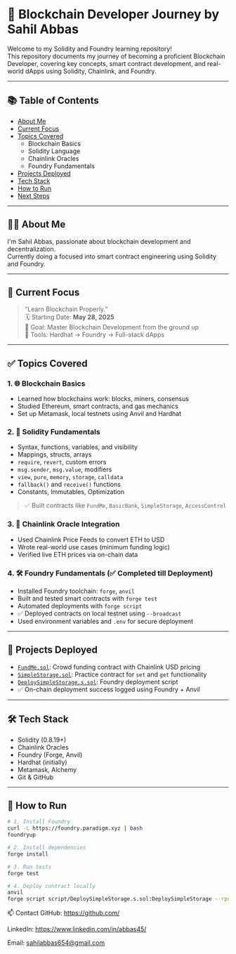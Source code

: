 # 🚀 Blockchain Developer Journey by Sahil Abbas

Welcome to my Solidity and Foundry learning repository!  
This repository documents my journey of becoming a proficient Blockchain Developer, covering key concepts, smart contract development, and real-world dApps using Solidity, Chainlink, and Foundry.

---

## 📚 Table of Contents

- [About Me](#about-me)
- [Current Focus](#current-focus)
- [Topics Covered](#topics-covered)
  - Blockchain Basics
  - Solidity Language
  - Chainlink Oracles
  - Foundry Fundamentals
- [Projects Deployed](#projects-deployed)
- [Tech Stack](#tech-stack)
- [How to Run](#how-to-run)
- [Next Steps](#next-steps)

---

## 👨‍💻 About Me

I'm Sahil Abbas, passionate about blockchain development and decentralization.  
Currently doing a focused  into smart contract engineering using Solidity and Foundry.

---

## 🎯 Current Focus

> “Learn Blockchain Properly.”  
🗓️ Starting Date: **May 28, 2025**  
🧠 Goal: Master Blockchain Development from the ground up  
🧪 Tools: Hardhat → Foundry → Full-stack dApps

---

## ✅ Topics Covered

### 1. 🌐 Blockchain Basics
- Learned how blockchains work: blocks, miners, consensus
- Studied Ethereum, smart contracts, and gas mechanics
- Set up Metamask, local testnets using Anvil and Hardhat

### 2. 📜 Solidity Fundamentals
- Syntax, functions, variables, and visibility
- Mappings, structs, arrays
- `require`, `revert`, custom errors
- `msg.sender`, `msg.value`, modifiers
- `view`, `pure`, `memory`, `storage`, `calldata`
- `fallback()` and `receive()` functions
- Constants, Immutables, Optimization

> ✅ Built contracts like `FundMe`, `BasicBank`, `SimpleStorage`, `AccessControl`

### 3. 🔗 Chainlink Oracle Integration
- Used Chainlink Price Feeds to convert ETH to USD
- Wrote real-world use cases (minimum funding logic)
- Verified live ETH prices via on-chain data

### 4. 🛠️ Foundry Fundamentals (✅ Completed till Deployment)
- Installed Foundry toolchain: `forge`, `anvil`
- Built and tested smart contracts with `forge test`
- Automated deployments with `forge script`
- ✅ Deployed contracts on local testnet using `--broadcast`
- Used environment variables and `.env` for secure deployment

---

## 🧪 Projects Deployed

- [`FundMe.sol`](contracts/FundMe.sol): Crowd funding contract with Chainlink USD pricing
- [`SimpleStorage.sol`](contracts/SimpleStorage.sol): Practice contract for `set` and `get` functionality
- [`DeploySimpleStorage.s.sol`](script/DeploySimpleStorage.s.sol): Foundry deployment script
- ✅ On-chain deployment success logged using Foundry + Anvil

---

## 🛠️ Tech Stack

- Solidity (0.8.19+)
- Chainlink Oracles
- Foundry (Forge, Anvil)
- Hardhat (initially)
- Metamask, Alchemy
- Git & GitHub

---

## 🚀 How to Run

```bash
# 1. Install Foundry
curl -L https://foundry.paradigm.xyz | bash
foundryup

# 2. Install dependencies
forge install

# 3. Run tests
forge test

# 4. Deploy contract locally
anvil
forge script script/DeploySimpleStorage.s.sol:DeploySimpleStorage --rpc-url http://127.0.0.1:8545 --broadcast --private-key YOUR_PRIVATE_KEY

```

📫 Contact 
GitHub: https://github.com/

LinkedIn: https://www.linkedin.com/in/abbas45/

Email: sahilabbas654@gmail.com